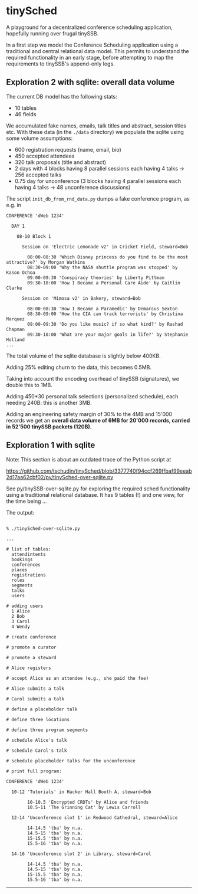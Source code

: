# tinySched

A playground for a decentralized conference scheduling application,
hopefully running over frugal tinySSB.

In a first step we model the Conference Scheduling application using a
traditional and central relational data model. This permits to
understand the required functionality in an early stage, before
attempting to map the requirements to tinySSB's append-only logs.

## Exploration 2 with sqlite: overall data volume

The current DB model has the following stats:
- 10 tables
- 46 fields

We accumulated fake names, emails, talk titles and abstract, session
titles etc.  With these data (in the ```./data``` directory) we
populate the sqlite using some volume assumptions:

- 600 registration requests (name, email, bio)
- 450 accepted attendees
- 320 talk proposals (title and abstract)
- 2 days with 4 blocks having 8 parallel sessions each having 4 talks -> 256 accepted talks
- 0.75 day for unconference (3 blocks having 4 parallel sessions each having 4 talks -> 48 unconference discussions)


The script ```init_db_from_rnd_data.py``` dumps a fake conference program,
as e.g. in
```
CONFERENCE 'dWeb 1234'

  DAY 1

    08-10 Block 1

      Session on 'Electric Lemonade v2' in Cricket Field, steward=Bob

        08:00-08:30 'Which Disney princess do you find to be the most attractive?' by Morgan Watkins
        08:30-09:00 'Why the NASA shuttle program was stopped' by Kason Ochoa
        09:00-09:30 'Conspiracy theories' by Liberty Pittman
        09:30-10:00 'How I Became a Personal Care Aide' by Caitlin Clarke

      Session on 'Mimosa v2' in Bakery, steward=Bob

        08:00-08:30 'How I Became a Paramedic' by Demarcus Sexton
        08:30-09:00 'How the CIA can track terrorists' by Christina Marquez
        09:00-09:30 'Do you like music? if so what kind?' by Rashad Chapman
        09:30-10:00 'What are your major goals in life?' by Stephanie Holland
...
```

The total volume of the sqlite database is slightly below 400KB.

Adding 25% editing churn to the data, this becomes 0.5MB.

Taking into account the encoding overhead of tinySSB (signatures), we
double this to 1MB.

Adding 450*30 personal talk selections (personalized schedule), each
needing 240B: this is another 3MB.

Adding an engineering safety margin of 30% to the 4MB and 15'000 records
we get an **overall data volume of 6MB for 20'000 records,
carried in 52'500 tinySSB packets (120B).**


## Exploration 1 with sqlite

Note: This section is about an outdated trace of the Python script at

https://github.com/tschudin/tinySched/blob/3377740f94ccf269ffbaf99eeab2d17aa62cbf02/py/tinySched-over-sqlite.py

See py/tinySSB-over-sqlite.py for exploring the required sched functionality
using a traditional relational database. It has 9 tables (!) and
one view, for the time being ...

The output:

```

% ./tinySched-over-sqlite.py

...

# list of tables:
  attendintents
  bookings
  conferences
  places
  registrations
  roles
  segments
  talks
  users

# adding users
  1 Alice
  2 Bob
  3 Carol
  4 Wendy

# create conference

# promote a curator

# promote a steward

# Alice registers

# accept Alice as an attendee (e.g., she paid the fee)

# Alice submits a talk

# Carol submits a talk

# define a placeholder talk

# define three locations

# define three program segments

# schedule Alice's talk

# schedule Carol's talk

# schedule placeholder talks for the unconference

# print full program:

CONFERENCE 'dWeb 1234'

  10-12 'Tutorials' in Hacker Hall Booth A, steward=Bob

        10-10.5 'Encrypted CRDTs' by Alice and friends
        10.5-11 'The Grinning Cat' by Lewis Carroll

  12-14 'Unconference slot 1' in Redwood Cathedral, steward=Alice

        14-14.5 'tba' by n.a.
        14.5-15 'tba' by n.a.
        15-15.5 'tba' by n.a.
        15.5-16 'tba' by n.a.

  14-16 'Unconference slot 2' in Library, steward=Carol

        14-14.5 'tba' by n.a.
        14.5-15 'tba' by n.a.
        15-15.5 'tba' by n.a.
        15.5-16 'tba' by n.a.
```

---
